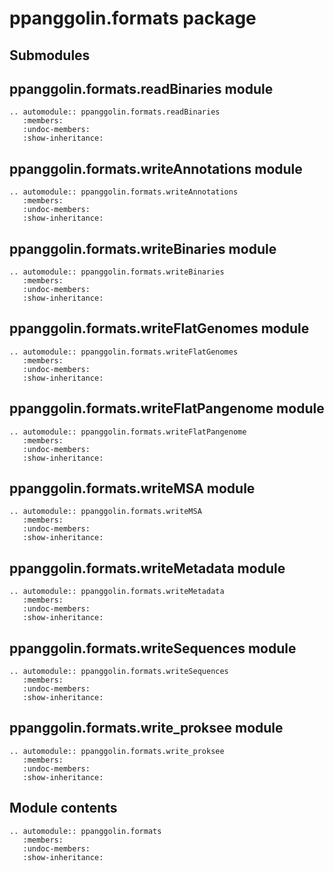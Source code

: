 # ppanggolin.formats package

## Submodules

## ppanggolin.formats.readBinaries module

```{eval-rst}
.. automodule:: ppanggolin.formats.readBinaries
   :members:
   :undoc-members:
   :show-inheritance:
```

## ppanggolin.formats.writeAnnotations module

```{eval-rst}
.. automodule:: ppanggolin.formats.writeAnnotations
   :members:
   :undoc-members:
   :show-inheritance:
```

## ppanggolin.formats.writeBinaries module

```{eval-rst}
.. automodule:: ppanggolin.formats.writeBinaries
   :members:
   :undoc-members:
   :show-inheritance:
```

## ppanggolin.formats.writeFlatGenomes module

```{eval-rst}
.. automodule:: ppanggolin.formats.writeFlatGenomes
   :members:
   :undoc-members:
   :show-inheritance:
```

## ppanggolin.formats.writeFlatPangenome module

```{eval-rst}
.. automodule:: ppanggolin.formats.writeFlatPangenome
   :members:
   :undoc-members:
   :show-inheritance:
```

## ppanggolin.formats.writeMSA module

```{eval-rst}
.. automodule:: ppanggolin.formats.writeMSA
   :members:
   :undoc-members:
   :show-inheritance:
```

## ppanggolin.formats.writeMetadata module

```{eval-rst}
.. automodule:: ppanggolin.formats.writeMetadata
   :members:
   :undoc-members:
   :show-inheritance:
```

## ppanggolin.formats.writeSequences module

```{eval-rst}
.. automodule:: ppanggolin.formats.writeSequences
   :members:
   :undoc-members:
   :show-inheritance:
```

## ppanggolin.formats.write_proksee module

```{eval-rst}
.. automodule:: ppanggolin.formats.write_proksee
   :members:
   :undoc-members:
   :show-inheritance:
```

## Module contents

```{eval-rst}
.. automodule:: ppanggolin.formats
   :members:
   :undoc-members:
   :show-inheritance:
```
